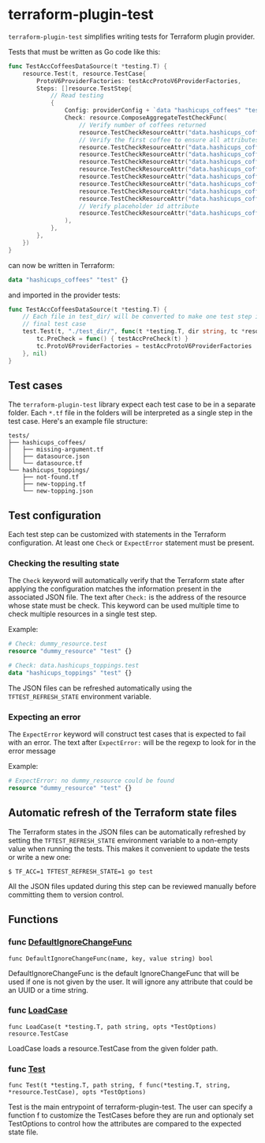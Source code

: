 # terraform-plugin-test

`terraform-plugin-test` simplifies writing tests for Terraform plugin provider.

Tests that must be written as Go code like this:

```go
func TestAccCoffeesDataSource(t *testing.T) {
    resource.Test(t, resource.TestCase{
        ProtoV6ProviderFactories: testAccProtoV6ProviderFactories,
        Steps: []resource.TestStep{
            // Read testing
            {
                Config: providerConfig + `data "hashicups_coffees" "test" {}`,
                Check: resource.ComposeAggregateTestCheckFunc(
                    // Verify number of coffees returned
                    resource.TestCheckResourceAttr("data.hashicups_coffees.test", "coffees.#", "9"),
                    // Verify the first coffee to ensure all attributes are set
                    resource.TestCheckResourceAttr("data.hashicups_coffees.test", "coffees.0.description", ""),
                    resource.TestCheckResourceAttr("data.hashicups_coffees.test", "coffees.0.id", "1"),
                    resource.TestCheckResourceAttr("data.hashicups_coffees.test", "coffees.0.image", "/hashicorp.png"),
                    resource.TestCheckResourceAttr("data.hashicups_coffees.test", "coffees.0.ingredients.#", "1"),
                    resource.TestCheckResourceAttr("data.hashicups_coffees.test", "coffees.0.ingredients.0.id", "6"),
                    resource.TestCheckResourceAttr("data.hashicups_coffees.test", "coffees.0.name", "HCP Aeropress"),
                    resource.TestCheckResourceAttr("data.hashicups_coffees.test", "coffees.0.price", "200"),
                    resource.TestCheckResourceAttr("data.hashicups_coffees.test", "coffees.0.teaser", "Automation in a cup"),
                    // Verify placeholder id attribute
                    resource.TestCheckResourceAttr("data.hashicups_coffees.test", "id", "placeholder"),
                ),
            },
        },
    })
}
```

can now be written in Terraform:

```terraform
data "hashicups_coffees" "test" {}
```

and imported in the provider tests:

```go
func TestAccCoffeesDataSource(t *testing.T) {
    // Each file in test_dir/ will be converted to make one test step in the
    // final test case
    test.Test(t, "./test_dir/", func(t *testing.T, dir string, tc *resource.TestCase) {
		tc.PreCheck = func() { testAccPreCheck(t) }
		tc.ProtoV6ProviderFactories = testAccProtoV6ProviderFactories
	}, nil)
}
```

## Test cases

The `terraform-plugin-test` library expect each test case to be in a separate
folder. Each `*.tf` file in the folders will be interpreted as a single step
in the test case. Here's an example file structure:

```
tests/
├── hashicups_coffees/
│   ├── missing-argument.tf
│   ├── datasource.json
│   └── datasource.tf
└── hashicups_toppings/
    ├── not-found.tf
    ├── new-topping.tf
    └── new-topping.json
```

## Test configuration

Each test step can be customized with statements in the Terraform configuration.
At least one `Check` or `ExpectError` statement must be present.

### Checking the resulting state

The `Check` keyword will automatically verify that the Terraform state after
applying the configuration matches the information present in the associated
JSON file. The text after `Check:` is the address of the resource whose state
must be check. This keyword can be used multiple time to check multiple resources
in a single test step.

Example:

```terraform
# Check: dummy_resource.test
resource "dummy_resource" "test" {}

# Check: data.hashicups_toppings.test
data "hashicups_toppings" "test" {}
```

The JSON files can be refreshed automatically using the `TFTEST_REFRESH_STATE`
environment variable.

### Expecting an error

The `ExpectError` keyword will construct test cases that is expected to fail
with an error. The text after `ExpectError:` will be the regexp to look for in
the error message

Example:

```terraform
# ExpectError: no dummy_resource could be found
resource "dummy_resource" "test" {}
```

## Automatic refresh of the Terraform state files

The Terraform states in the JSON files can be automatically refreshed by
setting the `TFTEST_REFRESH_STATE` environment variable to a non-empty value
when running the tests. This makes it convenient to update the tests or write
a new one:

```shell-session
$ TF_ACC=1 TFTEST_REFRESH_STATE=1 go test
```

All the JSON files updated during this step can be reviewed manually before
committing them to version control.

## Functions

### func [DefaultIgnoreChangeFunc](/test_case.go#L19)

`func DefaultIgnoreChangeFunc(name, key, value string) bool`

DefaultIgnoreChangeFunc is the default IgnoreChangeFunc that will be used if
one is not given by the user. It will ignore any attribute that could be
an UUID or a time string.

### func [LoadCase](/test_case.go#L75)

`func LoadCase(t *testing.T, path string, opts *TestOptions) resource.TestCase`

LoadCase loads a resource.TestCase from the given folder path.

### func [Test](/test_case.go#L50)

`func Test(t *testing.T, path string, f func(*testing.T, string, *resource.TestCase), opts *TestOptions)`

Test is the main entrypoint of terraform-plugin-test. The user can
specify a function f to customize the TestCases before they are run and
optionaly set TestOptions to control how the attributes are compared to the
expected state file.
